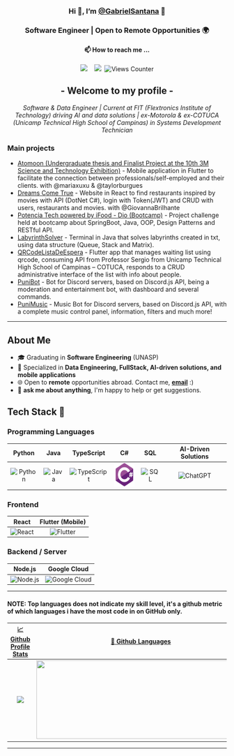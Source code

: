 <h3 align="center">
Hi 👋, I’m <a href="https://www.linkedin.com/in/gabriel-santana-silva" target="_blank" rel="noreferrer">@GabrielSantana</a> 🌟
</h3> 
<h3 align="center">Software Engineer | Open to Remote Opportunities 🌍</h3>

<div align="center"> 
  <h4>📫 How to reach me ...</h4>
  <a href="https://www.linkedin.com/in/gabriel-santana-silva" target="_blank"><img src="https://custom-icon-badges.demolab.com/badge/LinkedIn-0A66C2?logo=linkedin-white&logoColor=fff" height="35"></a>
  &nbsp;&nbsp;
  <a href="mailto:gabriel04.ok@gmail.com" target="_blank"><img src="https://img.shields.io/badge/Gmail-D14836?logo=gmail&logoColor=white" height="35"></a>&nbsp;
  <img src="https://views-counter.vercel.app/badge?pageId=oGaabs&leftColor=000000&rightColor=91f8f9&type=total&label=Viewers&style=none" height="22" alt="Views Counter">
</div>


<h2 align="center">
- Welcome to my profile -
</h2> 

<p align="center">
  <em>
    Software & Data Engineer | Current at FIT (Flextronics Institute of Technology) driving AI and data solutions | ex-Motorola & ex-COTUCA (Unicamp Technical High School of Campinas) in Systems Development Technician
  </em>
</p>

### Main projects

- <a href="https://github.com/AtomoonDev/Rede_Atomoon" target="_blank">Atomoon (Undergraduate thesis and Finalist Project at the 10th 3M Science and Technology Exhibition)</a> - Mobile application in Flutter to facilitate the connection between professionals/self-employed and their clients. with @mariaxuxu & @taylorburgues
- <a href="https://github.com/GiovannaBrilhante/Dreams-come-true" target="_blank">Dreams Come True</a> - Website in React to find restaurants inspired by movies with API (DotNet C#), login with Token(JWT) and CRUD with users, restaurants and movies. with @GiovannaBrilhante
- <a href="https://github.com/oGaabs/Dio-DesignPattern-Padroes_Java" target="_blank">Potencia Tech powered by iFood - Dio (Bootcamp)</a> - Project challenge held at bootcamp about SpringBoot, Java, OOP, Design Patterns and RESTful API.
- <a href="https://github.com/oGaabs/LabirintoSolver_Java" target="_blank">LabyrinthSolver</a> - Terminal in Java that solves labyrinths created in txt, using data structure (Queue, Stack and Matrix).
- <a href="https://github.com/oGaabs/ListaDeEsperaQRCode_PFSergio-Flutter" target="_blank">QRCodeListaDeEspera</a> - Flutter app that manages waiting list using qrcode, consuming API from Professor Sergio from Unicamp Technical High School of Campinas – COTUCA, responds to a CRUD administrative interface of the list with info about people. 
- <a href="https://github.com/oGaabs/PuniBot" target="_blank">PuniBot</a> - Bot for Discord servers, based on Discord.js API, being a moderation and entertainment bot, with dashboard and several commands.
- <a href="https://github.com/oGaabs/PuniMusic" target="_blank">PuniMusic</a> - Music Bot for Discord servers, based on Discord.js API, with a complete music control panel, information, filters and much more!

---

## About Me

- 🎓 Graduating in **Software Engineering** (UNASP)  
- 💼 Specialized in **Data Engineering, FullStack, AI-driven solutions, and mobile applications**
- 🌐 Open to **remote** opportunities abroad. Contact me, **[email]** :)
- 💬 **ask me about anything**, I'm happy to help or get suggestions.

## Tech Stack 🚀

### Programming Languages
| Python | Java | TypeScript | C# | SQL | AI-Driven Solutions |
|:------:|:------:|:------:|:------:|:------:|:------:|
| <img alt="Python" width="50" height="55" src="https://cdn.jsdelivr.net/gh/devicons/devicon/icons/python/python-original-wordmark.svg"> | <img alt="Java" width="50" height="55" src="https://cdn.jsdelivr.net/gh/devicons/devicon/icons/java/java-original-wordmark.svg"> | <img alt="TypeScript" width="50" height="55" src="https://img.icons8.com/color/240/000000/typescript.png"> | <img alt="C#" width="50" height="55" src="https://raw.githubusercontent.com/devicons/devicon/master/icons/csharp/csharp-original.svg"> | <img alt="SQL" width="50" height="55" src="https://cdn.jsdelivr.net/gh/devicons/devicon@latest/icons/azuresqldatabase/azuresqldatabase-original.svg"> | <img width="50" height="55" alt="ChatGPT" src="https://github.com/user-attachments/assets/e5b54a09-52e5-4252-8e7f-61cde7fd2703" />
 

### Frontend
| React | Flutter (Mobile) |
|:-----:|:----------------:|
| <img alt="React" width="50" height="55" src="https://cdn.jsdelivr.net/gh/devicons/devicon/icons/react/react-original-wordmark.svg"> | <img alt="Flutter" width="50" height="55" src="https://cdn.jsdelivr.net/gh/devicons/devicon/icons/flutter/flutter-original.svg"> |

### Backend / Server
| Node.js | Google Cloud |
|:-------:|:------------:|
| <img alt="Node.js" width="50" height="55" src="https://img.icons8.com/color/240/000000/nodejs.png"> | <img alt="Google Cloud" height="90" src="https://cdn.jsdelivr.net/gh/devicons/devicon@latest/icons/googlecloud/googlecloud-original-wordmark.svg"> |

---

#### NOTE: Top languages does not indicate my skill level, it's a github metric of which languages i have the most code in on GitHub only.

| [📈 Github Profile Stats](https://github.com/anuraghazra/github-readme-stats#github-stats-card) | [📓 Github Languages](https://github.com/anuraghazra/github-readme-stats#top-languages-card) |
| :---: | :---: |
| <img height="180" src="https://github-readme-stats.vercel.app/api?username=oGaabs&show_icons=true&theme=react&count_private=true&bg_color=0D1117" /> | <img height="180" width="480"  src="https://github-readme-stats.vercel.app/api/top-langs/?username=oGaabs&layout=compact&langs_count=6&hide=cmake&theme=react&bg_color=0D1117" /> |

---

[linktree]: https://linktr.ee/GabrielSant
[github]: https://github.com/oGaabs
[linkedin]: https://www.linkedin.com/in/gabriel-santana-silva/
[email]: mailto:gabriel04.ok@gmail.com
